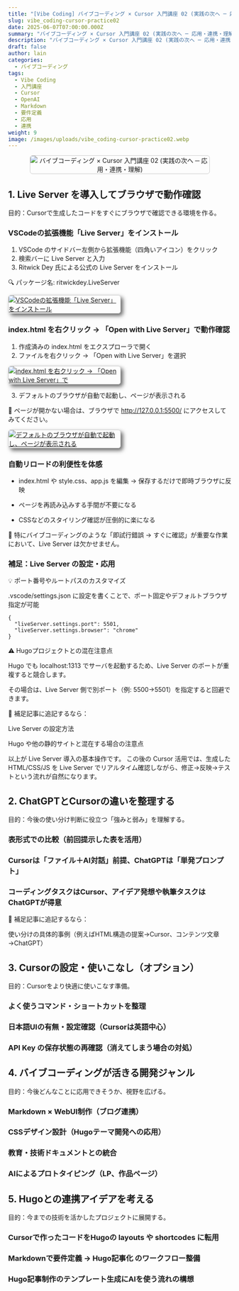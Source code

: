 ```yaml
---
title: "[Vibe Coding] バイブコーディング × Cursor 入門講座 02 (実践の次へ ─ 応用・連携・理解)"
slug: vibe_coding-cursor-practice02
date: 2025-06-07T07:00:00.000Z
summary: "バイブコーディング × Cursor 入門講座 02 (実践の次へ ─ 応用・連携・理解を深める)"
description: "バイブコーディング × Cursor 入門講座 02 (実践の次へ ─ 応用・連携・理解を深める)"
draft: false
author: lain
categories:
  - バイブコーディング
tags:
  - Vibe Coding
  - 入門講座
  - Cursor
  - OpenAI
  - Markdown
  - 要件定義
  - 応用
  - 連携
weight: 9
image: /images/uploads/vibe_coding-cursor-practice02.webp
---
```


<center>
<img src="/images/uploads/vibe_coding-cursor-practice02.webp"
     alt="バイブコーディング × Cursor 入門講座 02 (実践の次へ ─ 応用・連携・理解)"
     style="max-width:80%; height:auto; border:1px solid #ccc; border-radius:6px; " />
</center>


##  1. Live Server を導入してブラウザで動作確認

目的：Cursorで生成したコードをすぐにブラウザで確認できる環境を作る。

### VSCodeの拡張機能「Live Server」をインストール


1. VSCode のサイドバー左側から拡張機能（四角いアイコン）をクリック
2. 検索バーに Live Server と入力
3. Ritwick Dey 氏による公式の Live Server をインストール

🔍 パッケージ名: ritwickdey.LiveServer

<a href="/images/uploads/vibe_coding-cursor-practice02-live_server01.jpg" >
<img src="/images/uploads/vibe_coding-cursor-practice02-live_server01.jpg"
         alt="VSCodeの拡張機能「Live Server」をインストール"
        loading="lazy" decoding="async" style="max-width:50%; height:auto; border:1px solid #ccc; border-radius:6px; box-shadow: 5px 5px 10px #666" />
</a>



### index.html を右クリック → 「Open with Live Server」で動作確認

1. 作成済みの index.html をエクスプローラで開く
2. ファイルを右クリック → 「Open with Live Server」を選択


<a href="/images/uploads/vibe_coding-cursor-practice02-live_server02.jpg" >
<img src="/images/uploads/vibe_coding-cursor-practice02-live_server02.jpg"
         alt="index.html を右クリック → 「Open with Live Server」で"
        loading="lazy" decoding="async" style="max-width:50%; height:auto; border:1px solid #ccc; border-radius:6px; box-shadow: 5px 5px 10px #666" />
</a>


3. デフォルトのブラウザが自動で起動し、ページが表示される

🧪 ページが開かない場合は、ブラウザで http://127.0.0.1:5500/ にアクセスしてみてください。


<a href="/images/uploads/vibe_coding-cursor-practice02-live_server03.jpg" >
<img src="/images/uploads/vibe_coding-cursor-practice02-live_server03.jpg"
         alt="デフォルトのブラウザが自動で起動し、ページが表示される"
        loading="lazy" decoding="async" style="max-width:50%; height:auto; border:1px solid #ccc; border-radius:6px; box-shadow: 5px 5px 10px #666" />
</a>



### 自動リロードの利便性を体感

- index.html や style.css、app.js を編集 → 保存するだけで即時ブラウザに反映

- ページを再読み込みする手間が不要になる

- CSSなどのスタイリング確認が圧倒的に楽になる

👀 特にバイブコーディングのような「即試行錯誤 → すぐに確認」が重要な作業において、Live Server は欠かせません。


### 補足：Live Server の設定・応用

💡 ポート番号やルートパスのカスタマイズ

.vscode/settings.json に設定を書くことで、ポート固定やデフォルトブラウザ指定が可能

```
{
  "liveServer.settings.port": 5501,
  "liveServer.settings.browser": "chrome"
}
```

⚠️ Hugoプロジェクトとの混在注意点

Hugo でも localhost:1313 でサーバを起動するため、Live Server のポートが重複すると競合します。

その場合は、Live Server 側で別ポート（例: 5500→5501）を指定すると回避できます。



📌 補足記事に追記するなら：

Live Server の設定方法

Hugo や他の静的サイトと混在する場合の注意点

以上が Live Server 導入の基本操作です。
この後の Cursor 活用では、生成した HTML/CSS/JS を Live Server でリアルタイム確認しながら、修正→反映→テストという流れが自然になります。




## 2. ChatGPTとCursorの違いを整理する

目的：今後の使い分け判断に役立つ「強みと弱み」を理解する。

### 表形式での比較（前回提示した表を活用）

### Cursorは「ファイル＋AI対話」前提、ChatGPTは「単発プロンプト」

### コーディングタスクはCursor、アイデア発想や執筆タスクはChatGPTが得意

📌 補足記事に追記するなら：

使い分けの具体的事例（例えばHTML構造の提案→Cursor、コンテンツ文章→ChatGPT）

## 3. Cursorの設定・使いこなし（オプション）

目的：Cursorをより快適に使いこなす準備。

### よく使うコマンド・ショートカットを整理

### 日本語UIの有無・設定確認（Cursorは英語中心）

### API Key の保存状態の再確認（消えてしまう場合の対処）

## 4. バイブコーディングが活きる開発ジャンル

目的：今後どんなことに応用できそうか、視野を広げる。

### Markdown × WebUI制作（ブログ連携）

### CSSデザイン設計（Hugoテーマ開発への応用）

### 教育・技術ドキュメントとの統合

### AIによるプロトタイピング（LP、作品ページ）

## 5. Hugoとの連携アイデアを考える

目的：今までの技術を活かしたプロジェクトに展開する。

### Cursorで作ったコードをHugoの layouts や shortcodes に転用

### Markdownで要件定義 → Hugo記事化 のワークフロー整備

### Hugo記事制作のテンプレート生成にAIを使う流れの構想
